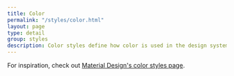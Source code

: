 ```yaml
---
title: Color
permalink: "/styles/color.html"
layout: page
type: detail
group: styles
description: Color styles define how color is used in the design system.
---
```


For inspiration, check out [Material Design's color styles page](https://material.io/guidelines/style/color.html).
